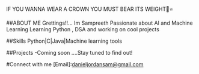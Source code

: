 IF YOU WANNA WEAR A CROWN YOU MUST BEAR ITS WEIGHT👑⭐

##ABOUT ME
Grettings!!...
Im Sampreeth
Passionate about AI and Machine Learning
Learning Python , DSA and working on cool projects

##Skills
Python|C|Java|Machine learning tools

##Projects
-Coming soon ....Stay tuned to find out!

#Connect with me
[Email]:danieljordansam@gmail.com
